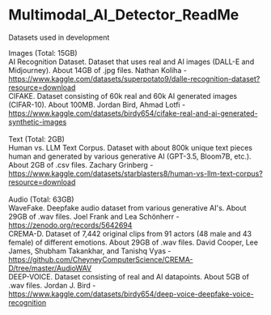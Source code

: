 # Multimodal_AI_Detector_ReadMe<br />
Datasets used in development<br />

Images (Total: 15GB)<br />
AI Recognition Dataset. Dataset that uses real and AI images (DALL-E and Midjourney). About 14GB of .jpg files. Nathan Koliha - https://www.kaggle.com/datasets/superpotato9/dalle-recognition-dataset?resource=download<br />
CIFAKE. Dataset consisting of 60k real and 60k AI generated images (CIFAR-10). About 100MB. Jordan Bird, Ahmad Lotfi - https://www.kaggle.com/datasets/birdy654/cifake-real-and-ai-generated-synthetic-images<br /><br />
Text (Total: 2GB)<br />
Human vs. LLM Text Corpus. Dataset with about 800k unique text pieces human and generated by various generative AI (GPT-3.5, Bloom7B, etc.). About 2GB of .csv files. Zachary Grinberg - https://www.kaggle.com/datasets/starblasters8/human-vs-llm-text-corpus?resource=download<br /><br />
Audio (Total: 63GB)<br />
WaveFake. Deepfake audio dataset from various generative AI's. About 29GB of .wav files. Joel Frank and Lea Schönherr - https://zenodo.org/records/5642694<br />
CREMA-D. Dataset of 7,442 original clips from 91 actors (48 male and 43 female) of different emotions. About 29GB of .wav files. David Cooper, Lee James, Shubham Takankhar, and Tanishq Vyas -https://github.com/CheyneyComputerScience/CREMA-D/tree/master/AudioWAV<br />
DEEP-VOICE. Dataset consisting of real and AI datapoints. About 5GB of .wav files. Jordan J. Bird - https://www.kaggle.com/datasets/birdy654/deep-voice-deepfake-voice-recognition<br />
